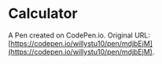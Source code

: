 # Calculator

A Pen created on CodePen.io. Original URL: [https://codepen.io/willystu10/pen/mdjbEjM](https://codepen.io/willystu10/pen/mdjbEjM).

